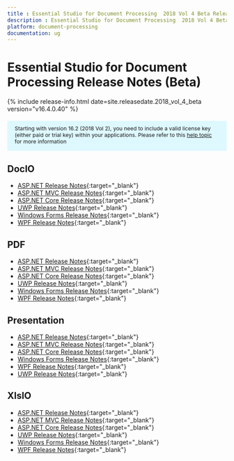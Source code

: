 ```yaml
---
title : Essential Studio for Document Processing  2018 Vol 4 Beta Release Notes  
description : Essential Studio for Document Processing  2018 Vol 4 Beta Release Notes  
platform: document-processing
documentation: ug
---
```


# Essential Studio for Document Processing  Release Notes (Beta) 

{% include release-info.html date=site.releasedate.2018_vol_4_beta  version="v16.4.0.40" %} 

<style>
    #license {
        font-size: .88em !important;
        margin-top: 1.5em;
        margin-bottom: 1.5em;
        background-color: #def8ff;
        padding: 10px 17px 14px;
    }
</style>

<div id="license">
    Starting with version 16.2 (2018 Vol 2), you need to include a valid license key (either paid or trial key) within your applications.
    Please refer to this <a href="/common/essential-studio/licensing/license-key">help topic</a> for more information
</div> 

## DocIO

* [ASP.NET Release Notes](/aspnet/release-notes/v16.4.0.40#docio){:target="_blank"}
* [ASP.NET MVC Release Notes](/aspnetmvc/release-notes/v16.4.0.40#docio){:target="_blank"}
* [ASP.NET Core Release Notes](/aspnet-core/release-notes/v16.4.0.40#docio){:target="_blank"}
* [UWP Release Notes](/uwp/release-notes/v16.4.0.40#docio){:target="_blank"}
* [Windows Forms Release Notes](/windowsforms/release-notes/v16.4.0.40#docio){:target="_blank"}
* [WPF Release Notes](/wpf/release-notes/v16.4.0.40#docio){:target="_blank"}


## PDF

* [ASP.NET Release Notes](/aspnet/release-notes/v16.4.0.40#pdf){:target="_blank"}
* [ASP.NET MVC Release Notes](/aspnetmvc/release-notes/v16.4.0.40#pdf){:target="_blank"}
* [ASP.NET Core Release Notes](/aspnet-core/release-notes/v16.4.0.40#pdf){:target="_blank"}
* [UWP Release Notes](/uwp/release-notes/v16.4.0.40#pdf){:target="_blank"}
* [Windows Forms Release Notes](/windowsforms/release-notes/v16.4.0.40#pdf){:target="_blank"}
* [WPF Release Notes](/wpf/release-notes/v16.4.0.40#pdf){:target="_blank"}


## Presentation

* [ASP.NET Release Notes](/aspnet/release-notes/v16.4.0.40#presentation){:target="_blank"}
* [ASP.NET MVC Release Notes](/aspnetmvc/release-notes/v16.4.0.40#presentation){:target="_blank"}
* [ASP.NET Core Release Notes](/aspnet-core/release-notes/v16.4.0.40#presentation){:target="_blank"}
* [Windows Forms Release Notes](/windowsforms/release-notes/v16.4.0.40#presentation){:target="_blank"}
* [WPF Release Notes](/wpf/release-notes/v16.4.0.40#presentation){:target="_blank"}
* [UWP Release Notes](/uwp/release-notes/v16.4.0.40#presentation){:target="_blank"}


## XlsIO

* [ASP.NET Release Notes](/aspnet/release-notes/v16.4.0.40#xlsio){:target="_blank"}
* [ASP.NET MVC Release Notes](/aspnetmvc/release-notes/v16.4.0.40#xlsio){:target="_blank"}
* [ASP.NET Core Release Notes](/aspnet-core/release-notes/v16.4.0.40#xlsio){:target="_blank"}
* [UWP Release Notes](/uwp/release-notes/v16.4.0.40#xlsio){:target="_blank"}
* [Windows Forms Release Notes](/windowsforms/release-notes/v16.4.0.40#xlsio){:target="_blank"}
* [WPF Release Notes](/wpf/release-notes/v16.4.0.40#xlsio){:target="_blank"}